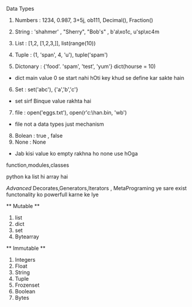   
Data Types 

1) Numbers : 1234, 0.987,  3+5j, ob111, Decimal(), Fraction()

2) String : 'shahmer' , "Sherry", "Bob's" , b'a\xo1c, u'sp\xc4m

3) List : [1,2, [1,2,3,]],    list(range(10))
 
4) Tuple : (1, 'span', 4, 'u'), tuple('spam')

5) Dictonary : {'food'. 'spam', 'test', 'yum'} dict(hourse = 10)
* dict main value 0 se start nahi hOti key khud se define kar sakte hain 

6) Set : set('abc'), {'a','b','c'}
* set sirf Binque value rakhta hai 

7) file : open('eggs.txt'), open(r'c:\han.bin, 'wb')
* file not a data types just mechanism 

8) Bolean : true , false
9) None : None 
* Jab kisi value ko empty rakhna ho none use hOga 

function,modules,classes

python ka list hi array hai

*Advanced*
Decorates,Generators,Iterators , MetaPrograming 
ye sare exist functonality ko powerfull karne ke lye 



** Mutable **
1) list
2) dict
3) set
4) Bytearray


** Immutable **
1) Integers
2) Float
3) String
4) Tuple
5) Frozenset
6) Boolean
7) Bytes